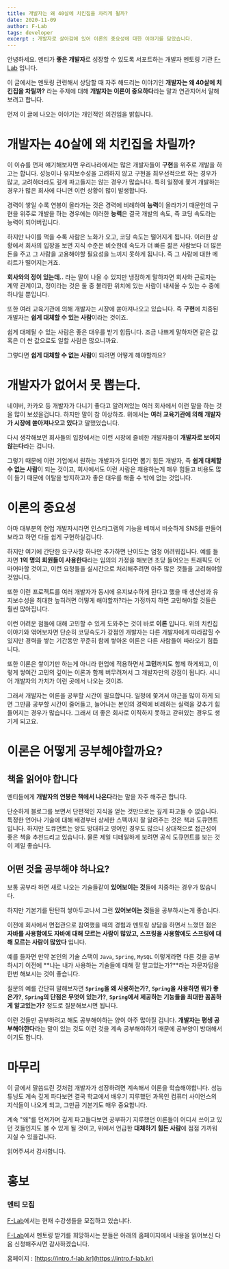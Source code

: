 ```yaml
---
title: 개발자는 왜 40살에 치킨집을 차리게 될까?
date: 2020-11-09
author: F-Lab
tags: developer
excerpt : 개발자로 살아감에 있어 이론의 중요성에 대한 이야기를 담았습니다.
---
```


안녕하세요. 멘티가 **좋은 개발자**로 성장할 수 있도록 서포트하는 개발자 멘토링 기관 [F-Lab](https://intro.f-lab.kr) 입니다.

이 글에서는 멘토링 관련해서 상담할 때 자주 해드리는 이야기인 **개발자는 왜 40살에 치킨집을 차릴까?** 라는 주제에 대해 **개발자는 이론이 중요하다**라는 말과 연관지어서 말해보려고 합니다.

먼저 이 글에 나오는 이야기는 개인적인 의견임을 밝힙니다.

# 개발자는 40살에 왜 치킨집을 차릴까?
이 이슈를 먼저 얘기해보자면 우리나라에서는 많은 개발자들이 **구현**을 위주로 개발을 하고는 합니다.
성능이나 유지보수성을 고려하지 않고 구현을 최우선적으로 하는 경우가 많고, 고려하더라도 깊게 파고들지는 않는 경우가 많습니다. 특히 일정에 쫓겨 개발하는 경우가 많은 회사에 다니면 이런 상황이 많이 발생합니다.

경력이 쌓일 수록 연봉이 올라가는 것은 경력에 비례하여 **능력**이 올라가기 때문인데 구현을 위주로 개발을 하는 경우에는 이러한 **능력**은 결국 개발의 속도, 즉 코딩 속도라는 능력이 되어버립니다.

하지만 나이를 먹을 수록 사람은 노화가 오고, 코딩 속도는 떨어지게 됩니다. 이러한 상황에서 회사의 입장을 보면 지식 수준은 비슷한데 속도가 더 빠른 젊은 사람보다 더 많은 돈을 주고 그 사람을 고용해야할 필요성을 느끼지 못하게 됩니다. 즉 그 사람에 대한 메리트가 떨어지는거죠.

**회사와의 정이 있는데..** 라는 말이 나올 수 있지만 냉정하게 말하자면 회사와 근로자는 계약 관계이고, 정이라는 것은 둘 중 불리한 위치에 있는 사람이 내세울 수 있는 수 중에 하나일 뿐입니다.

또한 여러 교육기관에 의해 개발자는 시장에 쏟아져나오고 있습니다. 즉 **구현**에 치중된 개발자는 **쉽게 대체할 수 있는 사람**이라는 것이죠.

쉽게 대체될 수 있는 사람은 좋은 대우를 받기 힘듭니다. 조금 나쁘게 말하자면 같은 값 혹은 더 싼 값으로도 일할 사람은 많으니까요.

그렇다면 **쉽게 대체할 수 없는 사람**이 되려면 어떻게 해야할까요?


# 개발자가 없어서 못 뽑는다.
네이버, 카카오 등 개발자가 다니기 좋다고 알려져있는 여러 회사에서 이런 말을 하는 것을 많이 보셨을겁니다. 하지만 말이 참 이상하죠. 위에서는 **여러 교육기관에 의해 개발자가 시장에 쏟아져나오고 있다**고 말했었습니다.

다시 생각해보면 회사들의 입장에서는 이런 시장에 즐비한 개발자들이 **개발자로 보이지 않는다**라는 겁니다.

그렇기 때문에 이런 기업에서 원하는 개발자가 된다면 뽑기 힘든 개발자, 즉 **쉽게 대체할 수 없는 사람**이 되는 것이고, 회사에서도 이런 사람은 채용하는게 매우 힘들고 비용도 많이 들기 때문에 이탈을 방지하고자 좋은 대우를 해줄 수 밖에 없는 것입니다.

# 이론의 중요성
아마 대부분의 현업 개발자시라면 인스타그램의 기능을 베껴서 비슷하게 SNS를 만들어보라고 하면 다들 쉽게 구현하실겁니다.

하지만 여기에 간단한 요구사항 하나만 추가하면 난이도는 엄청 어려워집니다. 예를 들자면 **1억 명의 회원들이 사용한다**라는 임의의 가정을 해보면 초당 들어오는 트래픽도 어마어마할 것이고, 이런 요청들을 실시간으로 처리해주려면 아주 많은 것들을 고려해야할 것입니다.

또한 이런 프로젝트를 여러 개발자가 동시에 유지보수하게 된다고 했을 때 생산성과 유지보수성을 최대한 높히려면 어떻게 해야할까?라는 가정까지 하면 고민해야할 것들은 훨씬 많아집니다.

이런 어려운 점들에 대해 고민할 수 있게 도와주는 것이 바로 **이론** 입니다. 위의 치킨집 이야기와 엮어보자면 단순히 코딩속도가 강점인 개발자는 다른 개발자에게 따라잡힐 수 있지만 경력을 쌓는 기간동안 꾸준히 함께 쌓아온 이론은 다른 사람들이 따라오기 힘듭니다.

또한 이론은 쌓이기만 하는게 아니라 현업에 적용하면서 **고민**까지도 함께 하게되고, 이렇게 쌓여간 고민의 깊이는 이론과 함께 버무려져서 그 개발자만의 강점이 됩니다. 시니어 개발자의 가치가 이런 곳에서 나오는 것이죠.

그래서 개발자는 이론을 공부할 시간이 필요합니다. 일정에 쫓겨서 야근을 많이 하게 되면 그만큼 공부할 시간이 줄어들고, 늘어나는 본인의 경력에 비례하는 실력을 갖추기 힘들어지는 경우가 많습니다. 그래서 더 좋은 회사로 이직하지 못하고 갇혀있는 경우도 생기게 되고요.

# 이론은 어떻게 공부해야할까요?
## 책을 읽어야 합니다
멘티들에게 **개발자의 연봉은 책에서 나온다**라는 말을 자주 해주곤 합니다.

단순하게 블로그를 보면서 단편적인 지식을 얻는 것만으로는 깊게 파고들 수 없습니다. 특정한 언어나 기술에 대해 배경부터 상세한 스펙까지 잘 알려주는 것은 책과 도큐먼트입니다. 하지만 도큐먼트는 양도 방대하고 영어인 경우도 많으니 상대적으로 접근성이 좋은 책을 추천드리고 있습니다. 물론 제일 디테일하게 보려면 공식 도큐먼트를 보는 것이 제일 좋습니다.

## 어떤 것을 공부해야 하나요?
보통 공부라 하면 새로 나오는 기술들같이 **있어보이는 것**들에 치중하는 경우가 많습니다.

하지만 기본기를 탄탄히 쌓아두고나서 그런 **있어보이는 것**들을 공부하시는게 좋습니다.

이전에 회사에서 면접관으로 참여했을 때의 경험과 멘토링 상담을 하면서 느꼈던 점은 **자바를 사용함에도 자바에 대해 모르는 사람이 많았고, 스프링을 사용함에도 스프링에 대해 모르는 사람이 많았다** 입니다.

예를 들자면 만약 본인의 기술 스택이 `Java`, `Spring`, `MySQL` 이렇게라면 다른 것을 공부하시기 이전에 **나는 내가 사용하는 기술들에 대해 잘 알고있는가?**라는 자문자답을 한번 해보시는 것이 좋습니다.

질문의 예를 간단히 말해보자면 **`Spring`을 왜 사용하는가?**, **`Spring`을 사용하면 뭐가 좋은가?**, **`Spring`의 단점은 무엇이 있는가?**, **`Spring`에서 제공하는 기능들을 최대한 꼼꼼하게 알고있는가?** 정도로 질문해보시면 됩니다.

이런 것들만 공부하려고 해도 공부해야하는 양이 아주 많아질 겁니다. **개발자는 평생 공부해야한다**라는 말이 있는 것도 이런 것을 계속 공부해야하기 때문에 공부양이 방대해서이기도 합니다.


# 마무리
이 글에서 말씀드린 것처럼 개발자가 성장하려면 계속해서 이론을 학습해야합니다. 성능 튜닝도 계속 깊게 파다보면 결국 학교에서 배우기 지루했던 과목인 컴퓨터 사이언스의 지식들이 나오게 되고, 그만큼 기본기도 매우 중요합니다.

계속 "왜"를 던져가며 깊게 파고들다보면 공부하기 지루했던 이론들이 어디서 쓰이고 있던 것들인지도 볼 수 있게 될 것이고, 위에서 언급한 **대체하기 힘든 사람**에 점점 가까워지실 수 있을겁니다.

읽어주셔서 감사합니다.


# 홍보
### 멘티 모집
[F-Lab](https://intro.f-lab.kr)에서는 현재 수강생들을 모집하고 있습니다.

[F-Lab](https://intro.f-lab.kr)에서 멘토링 받기를 희망하시는 분들은 아래의 홈페이지에서 내용을 읽어보신 다음 신청해주시면 감사하겠습니다.

홈페이지 : [https://intro.f-lab.kr](https://intro.f-lab.kr)
